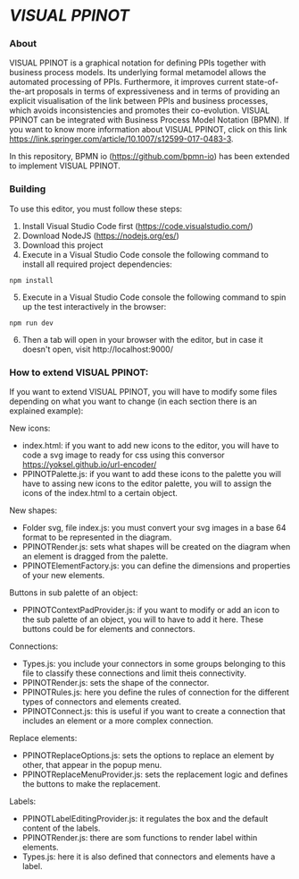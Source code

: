 # ***VISUAL PPINOT***

### About
VISUAL PPINOT is a graphical notation for defining PPIs together with business process models.  Its underlying formal metamodel allows the automated processing of PPIs. Furthermore, it improves current state-of-the-art proposals in terms of expressiveness and in terms of providing an explicit visualisation of the link between PPIs and business processes, which avoids inconsistencies and promotes their co-evolution. VISUAL PPINOT can be integrated with Business Process Model Notation (BPMN). If you want to know more information about VISUAL PPINOT, click on this link https://link.springer.com/article/10.1007/s12599-017-0483-3.

In this repository, BPMN io (https://github.com/bpmn-io) has been extended to implement VISUAL PPINOT.

### Building
To use this editor, you must follow these steps:
1. Install Visual Studio Code first (https://code.visualstudio.com/)
2. Download NodeJS (https://nodejs.org/es/)
3. Download this project 
4. Execute in a Visual Studio Code console the following command to install all required project dependencies:
```text
npm install
```
5. Execute in a Visual Studio Code console the following command to spin up the test interactively in the browser:
```text
npm run dev
```
6. Then a tab will open in your browser with the editor, but in case it doesn't open, visit http://localhost:9000/


### How to extend VISUAL PPINOT:
If you want to extend VISUAL PPINOT, you will have to modify some files depending on what you want to change (in each section there is an explained example):

New icons:
  - index.html: if you want to add new icons to the editor, you will have to code a svg image to ready for css using this conversor https://yoksel.github.io/url-encoder/
  - PPINOTPalette.js: if you want to add these icons to the palette you will have to assing new icons to the editor palette, you will to assign the icons of the index.html to a certain object.

New shapes: 
  - Folder svg, file index.js: you must convert your svg images in a base 64 format to be represented in the diagram. 
  - PPINOTRender.js: sets what shapes will be created on the diagram when an element is dragged from the palette. 
  - PPINOTElementFactory.js: you can define the dimensions and properties of your new elements.

Buttons in sub palette of an object:
  - PPINOTContextPadProvider.js: if you want to modify or add an icon to the sub palette of an object, you will to have to add it here. These buttons could be for elements and connectors.

Connections:
  - Types.js: you include your connectors in some groups belonging to this file to classify these connections and limit theis connectivity. 
  - PPINOTRender.js: sets the shape of the connector.
  - PPINOTRules.js: here you define the rules of connection for the different types of connectors and elements created. 
  - PPINOTConnect.js: this is useful if you want to create a connection that includes an element or a more complex connection.

Replace elements: 
  - PPINOTReplaceOptions.js: sets the options to replace an element by other, that appear in the popup menu.
  - PPINOTReplaceMenuProvider.js: sets the replacement logic and defines the buttons to make the replacement.

Labels: 
  - PPINOTLabelEditingProvider.js: it regulates the box and the default content of the labels.
  - PPINOTRender.js: there are som functions to render label within elements.
  - Types.js: here it is also defined that connectors and elements have a label.

